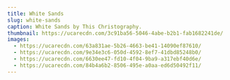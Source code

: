 ```yaml
---
title: White Sands
slug: white-sands
caption: White Sands by This Christography.
thumbnail: https://ucarecdn.com/3c91ba56-5046-4abe-b2b1-fab1682241de/
images:
  - https://ucarecdn.com/63a831ae-5b26-4663-be41-14090ef87610/
  - https://ucarecdn.com/9e34e3c6-050d-4592-8ef7-41dbd85248b0/
  - https://ucarecdn.com/6630ee47-fd10-4f04-9ba9-a317ebf40d6e/
  - https://ucarecdn.com/84b4a6b2-8506-495e-a0aa-ed6d50492f11/
---
```

